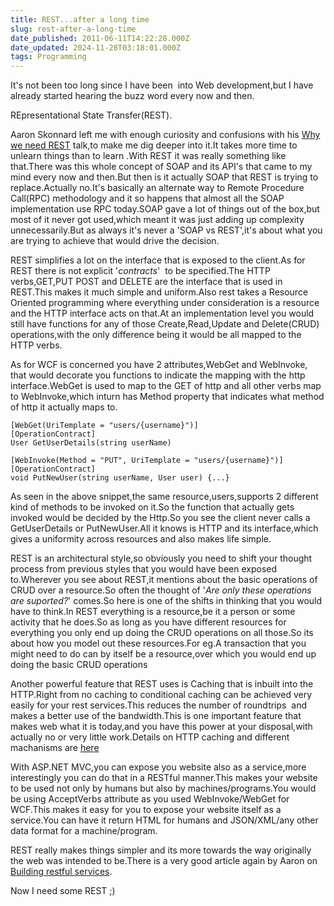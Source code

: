 ```yaml
---
title: REST...after a long time
slug: rest-after-a-long-time
date_published: 2011-06-11T14:22:28.000Z
date_updated: 2024-11-28T03:18:01.000Z
tags: Programming
---
```


It's not been too long since I have been  into Web development,but I have already started hearing the buzz word every now and then.

REpresentational State Transfer(REST).

Aaron Skonnard left me with enough curiosity and confusions with his [Why we need REST](http://channel9.msdn.com/blogs/matthijs/why-rest-by-aaron-skonnard) talk,to make me dig deeper into it.It takes more time to unlearn things than to learn .With REST it was really something like that.There was this whole concept of SOAP and its API's that came to my mind every now and then.But then is it actually SOAP that REST is trying to replace.Actually no.It's basically an alternate way to Remote Procedure Call(RPC) methodology and it so happens that almost all the SOAP implementation use RPC today.SOAP gave a lot of things out of the box,but most of it never got used,which meant it was just adding up complexity unnecessarily.But as always it's never a 'SOAP vs REST',it's about what you are trying to achieve that would drive the decision.

REST simplifies a lot on the interface that is exposed to the client.As for REST there is not explicit '*contracts*'  to be specified.The HTTP verbs,GET,PUT POST and DELETE are the interface that is used in REST.This makes it much simple and uniform.Also rest takes a Resource Oriented programming where everything under consideration is a resource and the HTTP interface acts on that.At an implementation level you would still have functions for any of those Create,Read,Update and Delete(CRUD) operations,with the only difference being it would be all mapped to the HTTP verbs.

As for WCF is concerned you have 2 attributes,WebGet and WebInvoke, that would decorate you functions to indicate the mapping with the http interface.WebGet is used to map to the GET of http and all other verbs map to WebInvoke,which inturn has Method property that indicates what method of http it actually maps to.

    [WebGet(UriTemplate = "users/{username}")]
    [OperationContract]
    User GetUserDetails(string userName)
    
    [WebInvoke(Method = "PUT", UriTemplate = "users/{username}")]
    [OperationContract]
    void PutNewUser(string userName, User user) {...}
    

As seen in the above snippet,the same resource,users,supports 2 different kind of methods to be invoked on it.So the function that actually gets invoked would be decided by the Http.So you see the client never calls a GetUserDetails or PutNewUser.All it knows is HTTP and its interface,which gives a uniformity across resources and also makes life simple.

REST is an architectural style,so obviously you need to shift your thought process from previous styles that you would have been exposed to.Wherever you see about REST,it mentions about the basic operations of CRUD over a resource.So often the thought of '*Are only these operations are suported?*' comes.So here is one of the shifts in thinking that you would have to think.In REST everything is a resource,be it a person or some activity that he does.So as long as you have different resources for everything you only end up doing the CRUD operations on all those.So its about how you model out these resources.For eg.A transaction that you might need to do can by itself be a resource,over which you would end up doing the basic CRUD operations

Another powerful feature that REST uses is Caching that is inbuilt into the HTTP.Right from no caching to conditional caching can be achieved very easily for your rest services.This reduces the number of roundtrips  and makes a better use of the bandwidth.This is one important feature that makes web what it is today,and you have this power at your disposal,with actually no or very little work.Details on HTTP caching and different machanisms are [here](http://www.w3.org/Protocols/rfc2616/rfc2616-sec13.html)

With ASP.NET MVC,you can expose you website also as a service,more interestingly you can do that in a RESTful manner.This makes your website to be used not only by humans but also by machines/programs.You would be using AcceptVerbs attribute as you used WebInvoke/WebGet for WCF.This makes it easy for you to expose your website itself as a service.You can have it return HTML for humans and JSON/XML/any other data format for a machine/program.

REST really makes things simpler and its more towards the way originally the web was intended to be.There is a very good article again by Aaron on [Building restful services](http://msdn.microsoft.com/en-us/library/dd203052.aspx).

Now I need some REST ;)

